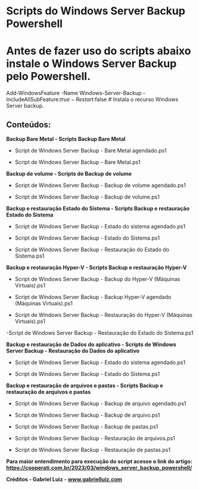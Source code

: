 # Scripts do Windows Server Backup Powershell

# Antes de fazer uso do scripts abaixo instale o Windows Server Backup pelo Powershell.

Add-WindowsFeature -Name Windows-Server-Backup -IncludeAllSubFeature:$true -Restart:$false # Instala o recurso Windows Server backup.

## **Conteúdos:**


**Backup Bare Metal - Scripts Backup Bare Metal**

- Script de Windows Server Backup - Bare Metal agendado.ps1

* Script de Windows Server Backup - Bare Metal.ps1
 

**Backup de volume - Scripts de Backup de volume**

- Script de Windows Server Backup - Backup de volume agendado.ps1

- Script de Windows Server Backup - Backup de volume.ps1



**Backup e restauração Estado do Sistema - Scripts Backup e restauração Estado do Sistema**

- Script de Windows Server Backup - Estado do sistema agendado.ps1

- Script de Windows Server Backup - Estado do Sistema.ps1

- Script de Windows Server Backup - Restauração do Estado do Sistema.ps1



**Backup e restauração Hyper-V - Scripts Backup e restauração Hyper-V**

- Script de Windows Server Backup -  Backup do Hyper-V (Máquinas Virtuais).ps1

- Script de Windows Server Backup - Backup Hyper-V agendado (Máquinas Virtuais).ps1

- Script de Windows Server Backup - Restauração do Hyper-V (Máquinas Virtuais).ps1

-Script de Windows Server Backup - Restauração do Estado do Sistema.ps1


**Backup e restauração de Dados do aplicativo - Scripts de Windows Server Backup - Restauração do Dados do aplicativo**

- Script de Windows Server Backup - Estado do sistema agendado.ps1

- Script de Windows Server Backup - Estado do Sistema.ps1


**Backup e restauração de arquivos e pastas - Scripts Backup e restauração de arquivos e pastas**

- Script de Windows Server Backup - Backup de arquivo agendado.ps1

- Script de Windows Server Backup - Backup de arquivo.ps1

- Script de Windows Server Backup - Backup de pastas.ps1

- Script de Windows Server Backup - Restauração de arquivos.ps1

- Script de Windows Server Backup - Restauração de pastas.ps1


**Para maior entendimento para execução do script acesse o link do artigo: https://cooperati.com.br/2023/03/windows_server_backup_powershell/**

**Créditos - Gabriel Luiz - www.gabrielluiz.com**
